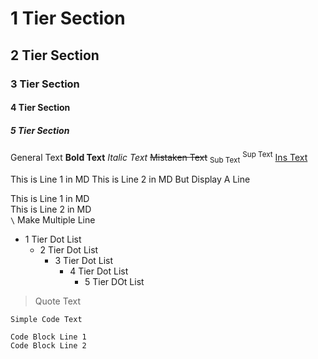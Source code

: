 # 1 Tier Section

## 2 Tier Section

### 3 Tier Section

#### 4 Tier Section

##### 5 Tier Section

General Text **Bold Text** *Italic Text* ~~Mistaken Text~~ <sub>Sub Text</sub> <sup>Sup Text</sup> <ins>Ins Text</ins>

This is Line 1 in MD
This is Line 2 in MD
But Display A Line

This is Line 1 in MD \
This is Line 2 in MD \
`\` Make Multiple Line

- 1 Tier Dot List
  - 2 Tier Dot List
    - 3 Tier Dot List
      - 4 Tier Dot List
        - 5 Tier DOt List

> Quote Text

`Simple Code Text`

```
Code Block Line 1
Code Block Line 2
```

